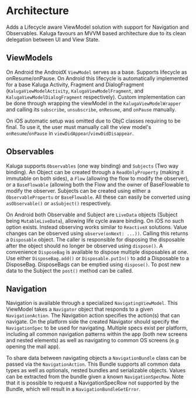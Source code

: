 # Architecture
Adds a Lifecycle aware ViewModel solution with support for Navigation and Observables. Kaluga favours an MVVM based architecture due to its clean delegation between UI and View State.

## ViewModels
On Android the AndroidX `ViewModel` serves as a base. Supports lifecycle as onResume/onPause. On Android this lifecycle is automatically implemented for a base Kaluga Activity, Fragment and DialogFragment (`KalugaViewModelActivity`, `KalugaViewModelFragment`, and `KalugaViewModelDialogFragment` respectively). Custom implementation can be done through wrapping the viewModel in the `KalugaViewModelWrapper` and calling its `subscribe`, `unsubscribe`, `onResume`, and `onPause` manually.

On iOS automatic setup was omitted due to ObjC classes requiring to be final. To use it, the user must manually call the view model's `onResume`/`onPause` in `viewDidAppear`/`viewDidDisappear`.

## Observables
Kaluga supports `Observables` (one way binding) and `Subjects` (Two way binding). An Object can be created through a `ReadOnlyProperty` (making it immutable on both sides), a `Flow` (allowing the flow to modify the observer), or a `BaseFlowable` (allowing both the Flow and the owner of BaseFlowable to modify the observer. Subjects can be created using either a `ObservablePropertu` or `BaseFlowable`. All these can easily be converted using `asObservable()` or `asSubject()` respectively.

On Android both Observable and Subject are `LiveData` objects (Subject being `MutableLiveData`), allowing life cycle aware binding. On iOS no such option exists. Instead observing works similar to `ReactiveX` solutions. Value changes can be observed using `observe(onNext: ...))`. Calling this returns a `Disposable` object. The caller is responsible for disposing the disposable after the object should no longer be observed using `dispose()`. A convenience `DisposeBag` is available to dispose multiple disposables at one. Use either `DisposeBag.add()` or `Disposable.putIn()` to add a Disposable to a DisposeBag. DisposeBags can be emptied using `dispose()`. To post new data to the Subject the `post()` method can be called.

## Navigation
Navigation is available through a specialized `NavigatingViewModel`. This ViewModel takes a `Navigator` object that responds to a given `NavigationAction`. The Navigation action specifies the action(s) that can navigate. On the platform side the created Navigator should specify the `NavigationSpec` to be used for navigating. Multiple specs exist per platform, including all common navigation patterns within the app (both new screens and nested elements) as well as navigating to common OS screens (e.g opening the mail app).

To share data between navigating objects a `NavigationBundle` class can be passed via the `NavigationAction`. This Bundle supports all common data types as well as optionals, nested bundles and serializable objects. Values can be extracted from the bundle given a known `NavigationSpecRow`. Note that it is possible to request a NavigationSpecRow not supported by the Bundle, which will result in a `NavigationBundleGetError`.